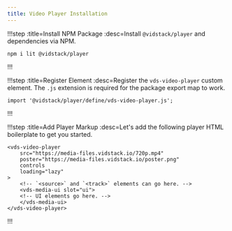 ```yaml
---
title: Video Player Installation
---
```


!!!step :title=Install NPM Package :desc=Install `@vidstack/player` and dependencies via NPM.

```bash:copy
npm i lit @vidstack/player
```

!!!

!!!step :title=Register Element :desc=Register the `vds-video-player` custom element. The `.js` extension is required for the package export map to work.

```js:copy
import '@vidstack/player/define/vds-video-player.js';
```

!!!

!!!step :title=Add Player Markup :desc=Let's add the following player HTML boilerplate to get you started.

```html:copy
<vds-video-player
	src="https://media-files.vidstack.io/720p.mp4"
	poster="https://media-files.vidstack.io/poster.png"
	controls
	loading="lazy"
>
	<!-- `<source>` and `<track>` elements can go here. -->
	<vds-media-ui slot="ui">
  	<!-- UI elements go here. -->
	</vds-media-ui>
</vds-video-player>
```

!!!
